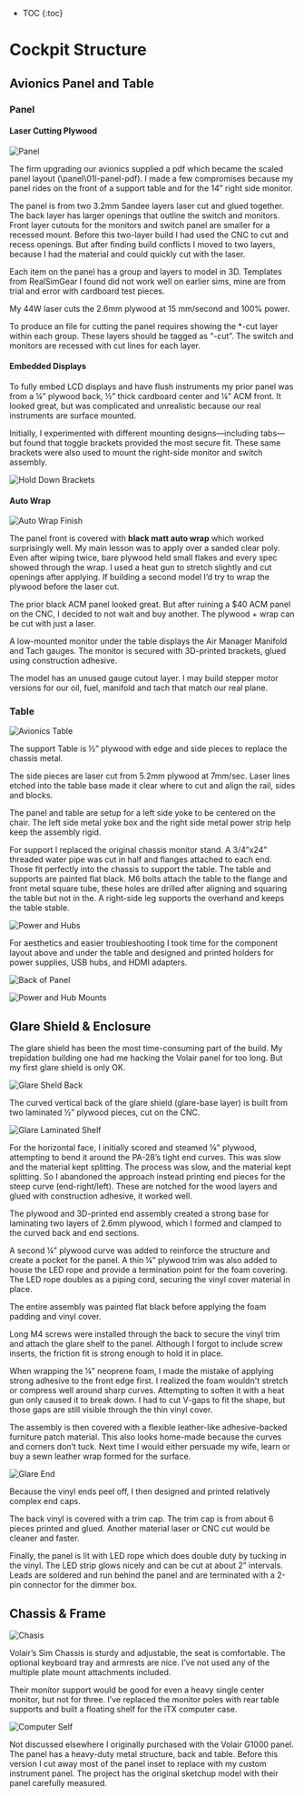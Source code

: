 * TOC
{:toc}

# Cockpit Structure
## Avionics Panel and Table

### Panel
#### Laser Cutting Plywood
![Panel](images/panel-laser.jpg)

The firm upgrading our avionics supplied a pdf which became the scaled panel layout (\panel\01l-panel-pdf).  I made a few compromises because my panel rides on the front of a support table and for the 14” right side monitor.

The panel is from two 3.2mm Sandee layers laser cut and glued together.  The back layer has larger openings that outline the switch and monitors.  Front layer cutouts for the monitors and switch panel are smaller for a recessed mount.  Before this two-layer build I had used the CNC to cut and recess openings.  But after finding build conflicts I moved to two layers, because I had the material and could quickly cut with the laser.

Each item on the panel has a group and layers to model in 3D.  Templates from RealSimGear I found did not work well on earlier sims, mine are from trial and error with cardboard test pieces.

My 44W laser cuts the 2.6mm plywood at 15 mm/second and 100% power.

To produce an file for cutting the panel requires showing the *-cut layer within each group. These layers should be tagged as “-cut”.  The switch and monitors are recessed with cut lines for each layer.

#### Embedded Displays
To fully embed LCD displays and have flush instruments my prior panel was from a ¼” plywood back, ½” thick cardboard center and ¼” ACM front.  It looked great, but was complicated and unrealistic because our real instruments are surface mounted.

Initially, I experimented with different mounting designs—including tabs—but found that toggle brackets provided the most secure fit. These same brackets were also used to mount the right-side monitor and switch assembly.

![Hold Down Brackets](images/hold-down-bracket.jpg)

#### Auto Wrap
![Auto Wrap Finish](images/auto-wrap.jpg)

The panel front is covered with **black matt auto wrap** which worked surprisingly well. My main lesson was to apply over a sanded clear poly.  Even after wiping twice, bare plywood held small flakes and every spec showed through the wrap. I used a heat gun to stretch slightly and cut openings after applying.  If building a second model I’d try to wrap the plywood before the laser cut.

The prior black ACM panel looked great.  But after ruining a $40 ACM panel on the CNC, I decided to not wait and buy another. The plywood + wrap can be cut with just a laser.

A low-mounted monitor under the table displays the Air Manager Manifold and Tach gauges. The monitor is secured with 3D-printed brackets, glued using construction adhesive. 

The model has an unused gauge cutout layer. I may build stepper motor versions for our oil, fuel, manifold and tach that match our real plane.

### Table
![Avionics Table](images/table.jpg)

The support Table is ½” plywood with edge and side pieces to replace the chassis metal. 

The side pieces are laser cut from 5.2mm plywood at 7mm/sec.  Laser lines etched into the table base made it clear where to cut and align the rail, sides and blocks.

The panel and table are setup for a left side yoke to be centered on the chair. The left side metal yoke box and the right side metal power strip help keep the assembly rigid. 

For support I replaced the original chassis monitor stand.  A 3/4”x24” threaded water pipe was cut in half and flanges attached to each end.  Those fit perfectly into the chassis to support the table.  The table and supports are painted flat black.  M6 bolts attach the table to the flange and front metal square tube, these holes are drilled after aligning and squaring the table but not in the.  A right-side leg supports the overhand and keeps the table stable.

![Power and Hubs](images/power-hubs.jpg)

For aesthetics and easier troubleshooting I took time for the component layout above and under the table and designed and printed holders for power supplies, USB hubs, and HDMI adapters.

![Back of Panel](images/table-back.jpg)

![Power and Hub Mounts](images/power-hubs.jpg)


## Glare Shield & Enclosure

The glare shield has been the most time-consuming part of the build. My trepidation building one had me hacking the Volair panel for too long. But my first glare shield is only OK.

![Glare Sheld Back](images/glare-back-end.jpg)

The curved vertical back of the glare shield (glare-base layer) is built from two laminated ½” plywood pieces, cut on the CNC. 

![Glare Laminated Shelf](images/glare-laminate.jpg)

For the horizontal face, I initially scored and steamed ⅛” plywood, attempting to bend it around the PA-28’s tight end curves.  This was slow and the material kept splitting. The process was slow, and the material kept splitting.  So I abandoned the approach instead printing end pieces for the steep curve (end-right/left). These are notched for the wood layers and glued with construction adhesive, it worked well.  

The plywood and 3D-printed end assembly created a strong base for laminating two layers of 2.6mm plywood, which I formed and clamped to the curved back and end sections.

A second ¼” plywood curve was added to reinforce the structure and create a pocket for the panel. A thin ¼” plywood trim was also added to house the LED rope and provide a termination point for the foam covering. The LED rope doubles as a piping cord, securing the vinyl cover material in place.

The entire assembly was painted flat black before applying the foam padding and vinyl cover.

Long M4 screws were installed through the back to secure the vinyl trim and attach the glare shelf to the panel. Although I forgot to include screw inserts, the friction fit is strong enough to hold it in place.

When wrapping the ¼” neoprene foam, I made the mistake of applying strong adhesive to the front edge first. I realized the foam wouldn't stretch or compress well around sharp curves. Attempting to soften it with a heat gun only caused it to break down. I had to cut V-gaps to fit the shape, but those gaps are still visible through the thin vinyl cover.

The assembly is then covered with a flexible leather-like adhesive-backed furniture patch material.  This also looks home-made because the curves and corners don’t tuck.  Next time I would either persuade my wife, learn or buy a sewn leather wrap formed for the surface.

![Glare End](images/glare-right.jpg)

Because the vinyl ends peel off, I then designed and printed relatively complex end caps.  

The back vinyl is covered with a trim cap.  The trim cap is from about 6 pieces printed and glued.  Another material laser or CNC cut would be cleaner and faster.

Finally, the panel is lit with LED rope which does double duty by tucking in the vinyl.  The LED strip glows nicely and can be cut at about 2” intervals.  Leads are soldered and run behind the panel and are terminated with a 2-pin connector for the dimmer box.

## Chassis & Frame
![Chasis](images/volair-chasis.jpg)

Volair’s Sim Chassis is sturdy and adjustable, the seat is comfortable.   The optional keyboard tray and armrests are nice.  I’ve not used any of the multiple plate mount attachments included.  

Their monitor support would be good for even a heavy single center monitor, but not for three.  I’ve replaced the monitor poles with rear table supports and built a floating shelf for the iTX computer case.

![Computer Self](images/computer-shelf.jpg)

Not discussed elsewhere I originally purchased with the Volair G1000 panel.  The panel has a heavy-duty metal structure, back and table.  Before this version I cut away most of the panel inset to replace with my custom instrument panel.  The project has the original sketchup model with their panel carefully measured.
